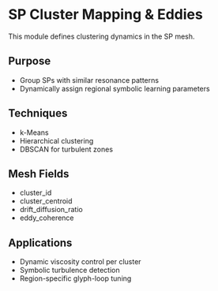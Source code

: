 # SP Cluster Mapping & Eddies

This module defines clustering dynamics in the SP mesh.

## Purpose

- Group SPs with similar resonance patterns
- Dynamically assign regional symbolic learning parameters

## Techniques

- k-Means
- Hierarchical clustering
- DBSCAN for turbulent zones

## Mesh Fields

- cluster_id
- cluster_centroid
- drift_diffusion_ratio
- eddy_coherence

## Applications

- Dynamic viscosity control per cluster
- Symbolic turbulence detection
- Region-specific glyph-loop tuning